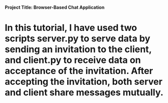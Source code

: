 **Project Title: Browser-Based Chat Application**

# In this tutorial, I have used two scripts server.py to serve data by sending an invitation to the client, and client.py to receive data on acceptance of the invitation. After accepting the invitation, both  server and  client share messages mutually.
